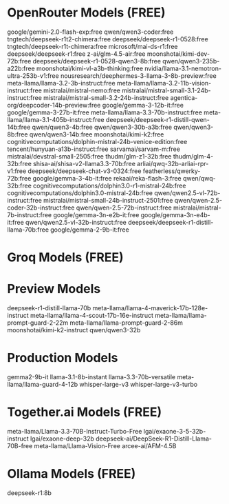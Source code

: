 # OpenRouter Models (FREE)

google/gemini-2.0-flash-exp:free
qwen/qwen3-coder:free
tngtech/deepseek-r1t2-chimera:free
deepseek/deepseek-r1-0528:free
tngtech/deepseek-r1t-chimera:free
microsoft/mai-ds-r1:free
deepseek/deepseek-r1:free
z-ai/glm-4.5-air:free
moonshotai/kimi-dev-72b:free
deepseek/deepseek-r1-0528-qwen3-8b:free
qwen/qwen3-235b-a22b:free
moonshotai/kimi-vl-a3b-thinking:free
nvidia/llama-3.1-nemotron-ultra-253b-v1:free
nousresearch/deephermes-3-llama-3-8b-preview:free
meta-llama/llama-3.2-3b-instruct:free
meta-llama/llama-3.2-11b-vision-instruct:free
mistralai/mistral-nemo:free
mistralai/mistral-small-3.1-24b-instruct:free
mistralai/mistral-small-3.2-24b-instruct:free
agentica-org/deepcoder-14b-preview:free
google/gemma-3-12b-it:free
google/gemma-3-27b-it:free
meta-llama/llama-3.3-70b-instruct:free
meta-llama/llama-3.1-405b-instruct:free
deepseek/deepseek-r1-distill-qwen-14b:free
qwen/qwen3-4b:free
qwen/qwen3-30b-a3b:free
qwen/qwen3-8b:free
qwen/qwen3-14b:free
moonshotai/kimi-k2:free
cognitivecomputations/dolphin-mistral-24b-venice-edition:free
tencent/hunyuan-a13b-instruct:free
sarvamai/sarvam-m:free
mistralai/devstral-small-2505:free
thudm/glm-z1-32b:free
thudm/glm-4-32b:free
shisa-ai/shisa-v2-llama3.3-70b:free
arliai/qwq-32b-arliai-rpr-v1:free
deepseek/deepseek-chat-v3-0324:free
featherless/qwerky-72b:free
google/gemma-3-4b-it:free
rekaai/reka-flash-3:free
qwen/qwq-32b:free
cognitivecomputations/dolphin3.0-r1-mistral-24b:free
cognitivecomputations/dolphin3.0-mistral-24b:free
qwen/qwen2.5-vl-72b-instruct:free
mistralai/mistral-small-24b-instruct-2501:free
qwen/qwen-2.5-coder-32b-instruct:free
qwen/qwen-2.5-72b-instruct:free
mistralai/mistral-7b-instruct:free
google/gemma-3n-e2b-it:free
google/gemma-3n-e4b-it:free
qwen/qwen2.5-vl-32b-instruct:free
deepseek/deepseek-r1-distill-llama-70b:free
google/gemma-2-9b-it:free


# Groq Models (FREE)

# Preview Models

deepseek-r1-distill-llama-70b
meta-llama/llama-4-maverick-17b-128e-instruct
meta-llama/llama-4-scout-17b-16e-instruct
meta-llama/llama-prompt-guard-2-22m
meta-llama/llama-prompt-guard-2-86m
moonshotai/kimi-k2-instruct
qwen/qwen3-32b

# Production Models

gemma2-9b-it
llama-3.1-8b-instant
llama-3.3-70b-versatile
meta-llama/llama-guard-4-12b
whisper-large-v3
whisper-large-v3-turbo

# Together.ai Models (FREE)

meta-llama/Llama-3.3-70B-Instruct-Turbo-Free
lgai/exaone-3-5-32b-instruct
lgai/exaone-deep-32b
deepseek-ai/DeepSeek-R1-Distill-Llama-70B-free
meta-llama/Llama-Vision-Free
arcee-ai/AFM-4.5B


# Ollama Models (FREE)

deepseek-r1:8b
